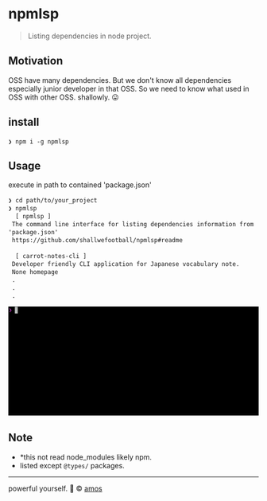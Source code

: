 

# npmlsp

> Listing dependencies in node project.

## Motivation

OSS have many dependencies. But we don't know all dependencies especially junior developer in that OSS.
So we need to know what used in OSS with other OSS. shallowly. 😛

## install

```
❯ npm i -g npmlsp
```

## Usage
execute in path to contained 'package.json'

```
❯ cd path/to/your_project
❯ npmlsp
  [ npmlsp ]
 The command line interface for listing dependencies information from 'package.json'
 https://github.com/shallwefootball/npmlsp#readme

  [ carrot-notes-cli ]
 Developer friendly CLI application for Japanese vocabulary note.
 None homepage
 .
 .
 .
```

![execute](https://raw.githubusercontent.com/shallwefootball/npmlsp/master/execute.gif)


## Note

 - *this not read node_modules likely npm.
 - listed except `@types/` packages.

---

powerful yourself. 💪 © [amos](http://shallwefootball.com)